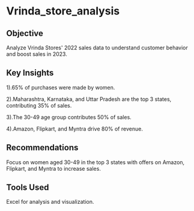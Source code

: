 # Vrinda_store_analysis

## Objective
Analyze Vrinda Stores' 2022 sales data to understand customer behavior and boost sales in 2023.

## Key Insights
<p>1).65% of purchases were made by women.</p>
<p>2).Maharashtra, Karnataka, and Uttar Pradesh are the top 3 states, contributing 35% of sales.</p>
<p>3).The 30-49 age group contributes 50% of sales.</p>
<p>4).Amazon, Flipkart, and Myntra drive 80% of revenue.</p>

## Recommendations
<p>Focus on women aged 30-49 in the top 3 states with offers on Amazon, Flipkart, and Myntra to increase sales.</p>

## Tools Used
<p>Excel for analysis and visualization.</p>
